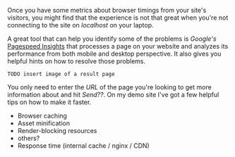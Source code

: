 Once you have some metrics about browser timings from your site's visitors,
you might find that the experience is not that great when you're not connecting
to the site on *localhost* on your laptop.

A great tool that can help you identify some of the problems is *Google's*
[Pagespeed Insights](todo:link)
that processes a page on your website and analyzes its performance from both
mobile and desktop perspective.
It also gives you helpful hints on how to resolve those problems.

    TODO insert image of a result page

You only need to enter the *URL* of the page you're looking to get more
information about and hit *Send??*.
On my demo site I've got a few helpful tips on how to make it faster.

- Browser caching
- Asset minification
- Render-blocking resources
- others?
- Response time (internal cache / nginx / CDN)

